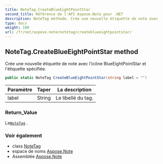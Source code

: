 ```yaml
---
title: NoteTag.CreateBlueEightPointStar
second_title: Référence de l'API Aspose.Note pour .NET
description: NoteTag méthode. Crée une nouvelle étiquette de note avec licône BlueEightPointStar et létiquette spécifiée.
type: docs
weight: 100
url: /fr/net/aspose.note/notetag/createblueeightpointstar/
---
```

## NoteTag.CreateBlueEightPointStar method

Crée une nouvelle étiquette de note avec l'icône BlueEightPointStar et l'étiquette spécifiée.

```csharp
public static NoteTag CreateBlueEightPointStar(string label = "")
```

| Paramètre | Taper | La description |
| --- | --- | --- |
| label | String | Le libellé du tag. |

### Return_Value

Le[`NoteTag`](../) .

### Voir également

* class [NoteTag](../)
* espace de noms [Aspose.Note](../../notetag/)
* Assemblée [Aspose.Note](../../../)



